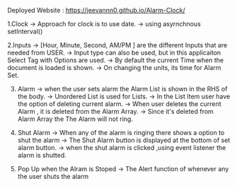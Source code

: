 Deployed Website : https://jeevannn0.github.io/Alarm-Clock/



1.Clock
    -> Approach for clock is to use date. -> using asyrnchnous setInterval() 

2.Inputs
    -> [Hour, Minute, Second, AM/PM ] are the different Inputs that are needed from USER.
    -> Input type can also be used, but in this applicaiton Select Tag with Options are used.
    -> By default the current Time when the document is loaded is shown.
    -> On changing the units, its time for Alarm Set.

3. Alarm 
    -> when the user sets alarm the Alarm List is shown in the RHS of the body.
    -> Unordered List is used for Lists.
    -> In the List Item user have the option of deleting current alarm.
    ->  When user deletes the current Alarm , it is deleted from the Alarm Array.
    -> Since it's deleted from Alarm Array the The Alarm will not ring.

4. Shut Alarm
    -> When any of the alarm is ringing  there shows a option to shut the alarm
    -> The Shut Alarm button is displayed at the bottom of set alarm button.
    -> when the shut alarm is clicked ,using event listener the alarm is shutted.

5. Pop Up when the Alram is Stoped
    -> The Alert function of whenever any the user shuts the alarm 

